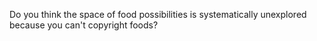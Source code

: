 Do you think the space of food possibilities is systematically unexplored because you can't copyright foods?

